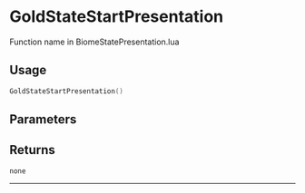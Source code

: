 # GoldStateStartPresentation
Function name in BiomeStatePresentation.lua
## Usage
```lua
GoldStateStartPresentation()
```
## Parameters

## Returns
`none`

---